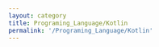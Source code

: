 ```yaml
---
layout: category
title: Programing_Language/Kotlin
permalink: '/Programing_Language/Kotlin'
---
```

